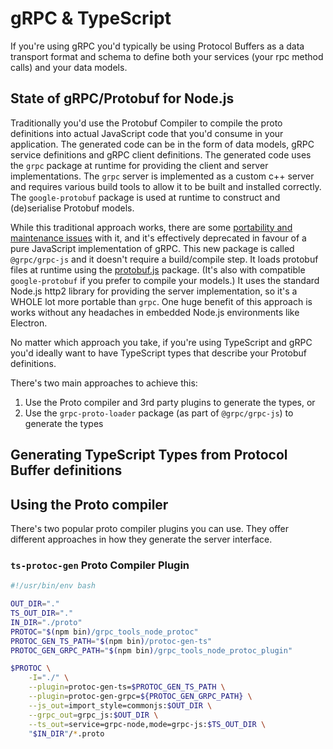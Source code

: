# gRPC & TypeScript

If you're using gRPC you'd typically be using Protocol Buffers as a data transport format and schema to define both your services (your rpc method calls) and your data models.

## State of gRPC/Protobuf for Node.js

Traditionally you'd use the Protobuf Compiler to compile the proto definitions into actual JavaScript code that you'd consume in your application. The generated code can be in the form of data models, gRPC service definitions and gRPC client definitions. The generated code uses the `grpc` package at runtime for providing the client and server implementations. The `grpc` server is implemented as a custom c++ server and requires various build tools to allow it to be built and installed correctly. The `google-protobuf` package is used at runtime to construct and (de)serialise Protobuf models.

While this traditional approach works, there are some [portability and maintenance issues](https://github.com/denoland/deno/issues/3326#issuecomment-674428001) with it, and it's effectively deprecated in favour of a pure JavaScript implementation of gRPC. This new package is called `@grpc/grpc-js` and it doesn't require a build/compile step. It loads protobuf files at runtime using the [protobuf.js](https://www.npmjs.com/package/protobufjs) package. (It's also with compatible `google-protobuf` if you prefer to compile your models.) It uses the standard Node.js http2 library for providing the server implementation, so it's a WHOLE lot more portable than `grpc`. One huge benefit of this approach is works without any headaches in embedded Node.js environments like Electron.

No matter which approach you take, if you're using TypeScript and gRPC you'd ideally want to have TypeScript types that describe your Protobuf definitions.

There's two main approaches to achieve this:

1. Use the Proto compiler and 3rd party plugins to generate the types, or
2. Use the `grpc-proto-loader` package (as part of `@grpc/grpc-js`) to generate the types

## Generating TypeScript Types from Protocol Buffer definitions

## Using the Proto compiler

There's two popular proto compiler plugins you can use. They offer different approaches in how they generate the server interface.

### `ts-protoc-gen` Proto Compiler Plugin

```bash
#!/usr/bin/env bash

OUT_DIR="."
TS_OUT_DIR="."
IN_DIR="./proto"
PROTOC="$(npm bin)/grpc_tools_node_protoc"
PROTOC_GEN_TS_PATH="$(npm bin)/protoc-gen-ts"
PROTOC_GEN_GRPC_PATH="$(npm bin)/grpc_tools_node_protoc_plugin"

$PROTOC \
    -I="./" \
    --plugin=protoc-gen-ts=$PROTOC_GEN_TS_PATH \
    --plugin=protoc-gen-grpc=${PROTOC_GEN_GRPC_PATH} \
    --js_out=import_style=commonjs:$OUT_DIR \
    --grpc_out=grpc_js:$OUT_DIR \
    --ts_out=service=grpc-node,mode=grpc-js:$TS_OUT_DIR \
    "$IN_DIR"/*.proto
```
